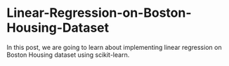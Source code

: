 # Linear-Regression-on-Boston-Housing-Dataset
In this post, we are going to learn about implementing linear regression on Boston Housing dataset using scikit-learn.
